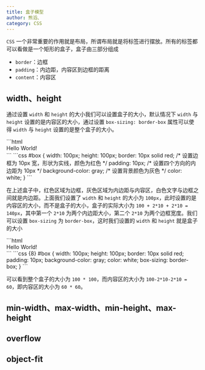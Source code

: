 ```yaml
---
title: 盒子模型
author: 熊滔、
category: CSS
---
```


`CSS` 一个非常重要的作用就是布局，所谓布局就是将标签进行摆放。所有的标签都可以看做是一个矩形的盒子，盒子由三部分组成

- `border`：边框
- `padding`：内边距，内容区到边框的距离
- `content`：内容区

## width、height

通过设置 `width` 和 `height` 的大小我们可以设置盒子的大小，默认情况下 `width` 与 `height` 设置的是内容区的大小，通过设置 `box-sizing: border-box` 属性可以使得 `width` 与 `height` 设置的是整个盒子的大小。

<CodeGroup>
<CodeGroupItem title="html" active>
```html
<div id="box">
    Hello World!
</div>
```
</CodeGroupItem>

<CodeGroupItem title="css">
```css
#box {
    width: 100px;
    height: 100px;
    border: 10px solid red; /* 设置边框为 10px 宽，形状为实线，颜色为红色 */
    padding: 10px; /* 设置四个方向的内边距为 10px */
    background-color: gray; /* 设置背景颜色为灰色 */
    color: white;
}
```
</CodeGroupItem>
</CodeGroup>


<DisplayBox>
<CSS-Demo-14></CSS-Demo-14>
</DisplayBox>

在上述盒子中，红色区域为边框，灰色区域为内边距与内容区，白色文字与边框之间就是内边距。上面我们设置了 `width` 和 `height` 的大小为 `100px`，此时设置的是内容区的大小，而不是盒子的大小，盒子的实际大小为 `100 + 2*10 + 2*10 = 140px`，其中第一个 `2*10` 为两个内边距大小，第二个 `2*10` 为两个边框宽度。我们可以设置 `box-sizing` 为 `border-box`，这时我们设置的 `width` 和 `height` 就是盒子的大小

<CodeGroup>
<CodeGroupItem title="html" active>
```html
<div id="box">
    Hello World!
</div>
```
</CodeGroupItem>

<CodeGroupItem title="css">
```css {8}
#box {
    width: 100px;
    height: 100px;
    border: 10px solid red;
    padding: 10px;
    background-color: gray;
    color: white;
    box-sizing: border-box;
}
```
</CodeGroupItem>
</CodeGroup>

<DisplayBox>
<CSS-Demo-15></CSS-Demo-15>
</DisplayBox>

可以看到整个盒子的大小为 `100 * 100`，而内容区的大小为 `100-2*10-2*10 = 60`，即内容区的大小为 `60 * 60`。

## min-width、max-width、min-height、max-height



## overflow



## object-fit





<Disqus />
